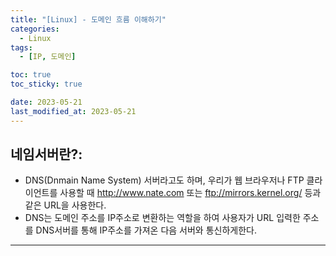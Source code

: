 ```yaml
---
title: "[Linux] - 도메인 흐름 이해하기"
categories:
  - Linux
tags:
  - [IP, 도메인]

toc: true
toc_sticky: true

date: 2023-05-21
last_modified_at: 2023-05-21
---
```


## 네임서버란?:
- DNS(Dnmain Name System) 서버라고도 하며, 우리가 웹 브라우저나 FTP 클라이언트를 사용할 때 http://www.nate.com 또는 ftp://mirrors.kernel.org/ 등과 같은 URL을 사용한다.
- DNS는 도메인 주소를 IP주소로 변환하는 역할을 하여 사용자가 URL 입력한 주소를 DNS서버를 통해 IP주소를 가져온 다음 서버와 통신하게한다.

* * *

